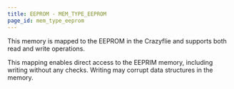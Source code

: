 ```yaml
---
title: EEPROM - MEM_TYPE_EEPROM
page_id: mem_type_eeprom
---
```


This memory is mapped to the EEPROM in the Crazyflie and supports both read and write operations.

This mapping enables direct access to the EEPRIM memory, including writing without any checks. Writing may corrupt
data structures in the memory.
